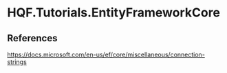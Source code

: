 # HQF.Tutorials.EntityFrameworkCore


## References


https://docs.microsoft.com/en-us/ef/core/miscellaneous/connection-strings